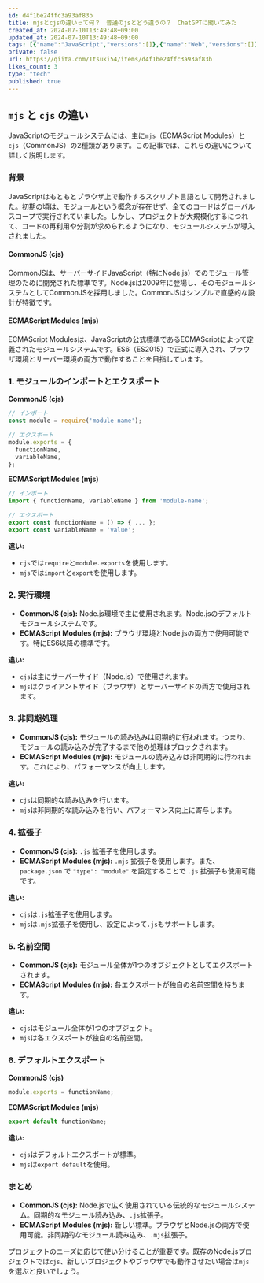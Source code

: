 ```yaml
---
id: d4f1be24ffc3a93af83b
title: mjsとcjsの違いって何？　普通のjsとどう違うの？　ChatGPTに聞いてみた
created_at: 2024-07-10T13:49:48+09:00
updated_at: 2024-07-10T13:49:48+09:00
tags: [{"name":"JavaScript","versions":[]},{"name":"Web","versions":[]},{"name":"ChatGPT","versions":[]}]
private: false
url: https://qiita.com/Itsuki54/items/d4f1be24ffc3a93af83b
likes_count: 3
type: "tech"
published: true
---
```


## `mjs` と `cjs` の違い

JavaScriptのモジュールシステムには、主に`mjs`（ECMAScript Modules）と`cjs`（CommonJS）の2種類があります。この記事では、これらの違いについて詳しく説明します。

### 背景

JavaScriptはもともとブラウザ上で動作するスクリプト言語として開発されました。初期の頃は、モジュールという概念が存在せず、全てのコードはグローバルスコープで実行されていました。しかし、プロジェクトが大規模化するにつれて、コードの再利用や分割が求められるようになり、モジュールシステムが導入されました。

#### CommonJS (cjs)
CommonJSは、サーバーサイドJavaScript（特にNode.js）でのモジュール管理のために開発された標準です。Node.jsは2009年に登場し、そのモジュールシステムとしてCommonJSを採用しました。CommonJSはシンプルで直感的な設計が特徴です。

#### ECMAScript Modules (mjs)
ECMAScript Modulesは、JavaScriptの公式標準であるECMAScriptによって定義されたモジュールシステムです。ES6（ES2015）で正式に導入され、ブラウザ環境とサーバー環境の両方で動作することを目指しています。

### 1. モジュールのインポートとエクスポート

**CommonJS (cjs)**
```javascript
// インポート
const module = require('module-name');

// エクスポート
module.exports = {
  functionName,
  variableName,
};
```

**ECMAScript Modules (mjs)**
```javascript
// インポート
import { functionName, variableName } from 'module-name';

// エクスポート
export const functionName = () => { ... };
export const variableName = 'value';
```

**違い:**
- `cjs`では`require`と`module.exports`を使用します。
- `mjs`では`import`と`export`を使用します。

### 2. 実行環境

- **CommonJS (cjs):** Node.js環境で主に使用されます。Node.jsのデフォルトモジュールシステムです。
- **ECMAScript Modules (mjs):** ブラウザ環境とNode.jsの両方で使用可能です。特にES6以降の標準です。

**違い:**
- `cjs`は主にサーバーサイド（Node.js）で使用されます。
- `mjs`はクライアントサイド（ブラウザ）とサーバーサイドの両方で使用されます。

### 3. 非同期処理

- **CommonJS (cjs):** モジュールの読み込みは同期的に行われます。つまり、モジュールの読み込みが完了するまで他の処理はブロックされます。
- **ECMAScript Modules (mjs):** モジュールの読み込みは非同期的に行われます。これにより、パフォーマンスが向上します。

**違い:**
- `cjs`は同期的な読み込みを行います。
- `mjs`は非同期的な読み込みを行い、パフォーマンス向上に寄与します。

### 4. 拡張子

- **CommonJS (cjs):** `.js` 拡張子を使用します。
- **ECMAScript Modules (mjs):** `.mjs` 拡張子を使用します。また、`package.json` で `"type": "module"` を設定することで `.js` 拡張子も使用可能です。

**違い:**
- `cjs`は`.js`拡張子を使用します。
- `mjs`は`.mjs`拡張子を使用し、設定によって`.js`もサポートします。

### 5. 名前空間

- **CommonJS (cjs):** モジュール全体が1つのオブジェクトとしてエクスポートされます。
- **ECMAScript Modules (mjs):** 各エクスポートが独自の名前空間を持ちます。

**違い:**
- `cjs`はモジュール全体が1つのオブジェクト。
- `mjs`は各エクスポートが独自の名前空間。

### 6. デフォルトエクスポート

**CommonJS (cjs)**
```javascript
module.exports = functionName;
```

**ECMAScript Modules (mjs)**
```javascript
export default functionName;
```

**違い:**
- `cjs`はデフォルトエクスポートが標準。
- `mjs`は`export default`を使用。

### まとめ

- **CommonJS (cjs):** Node.jsで広く使用されている伝統的なモジュールシステム。同期的なモジュール読み込み、`.js`拡張子。
- **ECMAScript Modules (mjs):** 新しい標準。ブラウザとNode.jsの両方で使用可能。非同期的なモジュール読み込み、`.mjs`拡張子。

プロジェクトのニーズに応じて使い分けることが重要です。既存のNode.jsプロジェクトでは`cjs`、新しいプロジェクトやブラウザでも動作させたい場合は`mjs`を選ぶと良いでしょう。

